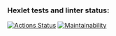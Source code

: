 ### Hexlet tests and linter status:

[![Actions Status](https://github.com/Ultras-sur/backend-project-lvl2/workflows/hexlet-check/badge.svg)](https://github.com/Ultras-sur/backend-project-lvl2/actions)
[![Maintainability](https://api.codeclimate.com/v1/badges/a99a88d28ad37a79dbf6/maintainability)](https://codeclimate.com/github/codeclimate/codeclimate/maintainability)
